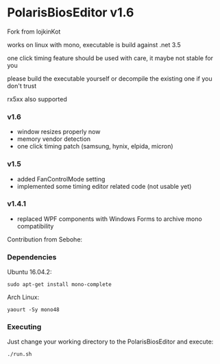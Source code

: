 # PolarisBiosEditor v1.6

Fork from lojkinKot

works on linux with mono, executable is build against .net 3.5

one click timing feature should be used with care, it maybe not stable for you

please build the executable yourself or decompile the existing one if you don't trust

rx5xx also supported

### v1.6
- window resizes properly now
- memory vendor detection
- one click timing patch (samsung, hynix, elpida, micron)

### v1.5
- added FanControlMode setting
- implemented some timing editor related code (not usable yet)

### v1.4.1
- replaced WPF components with Windows Forms to archive mono compatibility

Contribution from Sebohe:

### Dependencies

Ubuntu 16.04.2:

```
sudo apt-get install mono-complete
```

Arch Linux:

```
yaourt -Sy mono48
```

### Executing

Just change your working directory to the PolarisBiosEditor and execute:

```
./run.sh
```
